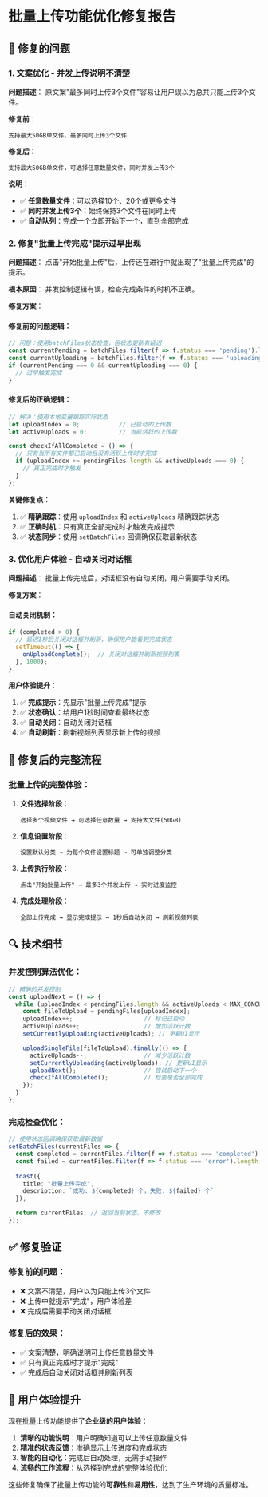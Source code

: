 # 批量上传功能优化修复报告

## 🔧 修复的问题

### 1. 文案优化 - 并发上传说明不清楚

**问题描述**：
原文案"最多同时上传3个文件"容易让用户误以为总共只能上传3个文件。

**修复前**：
```
支持最大50GB单文件，最多同时上传3个文件
```

**修复后**：
```
支持最大50GB单文件，可选择任意数量文件，同时并发上传3个
```

**说明**：
- ✅ **任意数量文件**：可以选择10个、20个或更多文件
- ✅ **同时并发上传3个**：始终保持3个文件在同时上传
- ✅ **自动队列**：完成一个立即开始下一个，直到全部完成

### 2. 修复"批量上传完成"提示过早出现

**问题描述**：
点击"开始批量上传"后，上传还在进行中就出现了"批量上传完成"的提示。

**根本原因**：
并发控制逻辑有误，检查完成条件的时机不正确。

**修复方案**：

#### 修复前的问题逻辑：
```typescript
// 问题：使用batchFiles状态检查，但状态更新有延迟
const currentPending = batchFiles.filter(f => f.status === 'pending').length;
const currentUploading = batchFiles.filter(f => f.status === 'uploading').length;
if (currentPending === 0 && currentUploading === 0) {
  // 过早触发完成
}
```

#### 修复后的正确逻辑：
```typescript
// 解决：使用本地变量跟踪实际状态
let uploadIndex = 0;           // 已启动的上传数
let activeUploads = 0;         // 当前活跃的上传数

const checkIfAllCompleted = () => {
  // 只有当所有文件都已启动且没有活跃上传时才完成
  if (uploadIndex >= pendingFiles.length && activeUploads === 0) {
    // 真正完成时才触发
  }
};
```

**关键修复点**：
1. ✅ **精确跟踪**：使用 `uploadIndex` 和 `activeUploads` 精确跟踪状态
2. ✅ **正确时机**：只有真正全部完成时才触发完成提示
3. ✅ **状态同步**：使用 `setBatchFiles` 回调确保获取最新状态

### 3. 优化用户体验 - 自动关闭对话框

**问题描述**：
批量上传完成后，对话框没有自动关闭，用户需要手动关闭。

**修复方案**：

#### 自动关闭机制：
```typescript
if (completed > 0) {
  // 延迟1秒后关闭对话框并刷新，确保用户能看到完成状态
  setTimeout(() => {
    onUploadComplete();  // 关闭对话框并刷新视频列表
  }, 1000);
}
```

**用户体验提升**：
1. ✅ **完成提示**：先显示"批量上传完成"提示
2. ✅ **状态确认**：给用户1秒时间查看最终状态
3. ✅ **自动关闭**：自动关闭对话框
4. ✅ **自动刷新**：刷新视频列表显示新上传的视频

## 🎯 修复后的完整流程

### 批量上传的完整体验：

1. **文件选择阶段**：
   ```
   选择多个视频文件 → 可选择任意数量 → 支持大文件(50GB)
   ```

2. **信息设置阶段**：
   ```
   设置默认分类 → 为每个文件设置标题 → 可单独调整分类
   ```

3. **上传执行阶段**：
   ```
   点击"开始批量上传" → 最多3个并发上传 → 实时进度监控
   ```

4. **完成处理阶段**：
   ```
   全部上传完成 → 显示完成提示 → 1秒后自动关闭 → 刷新视频列表
   ```

## 🔍 技术细节

### 并发控制算法优化：

```typescript
// 精确的并发控制
const uploadNext = () => {
  while (uploadIndex < pendingFiles.length && activeUploads < MAX_CONCURRENT_UPLOADS) {
    const fileToUpload = pendingFiles[uploadIndex];
    uploadIndex++;                    // 标记已启动
    activeUploads++;                  // 增加活跃计数
    setCurrentlyUploading(activeUploads); // 更新UI显示

    uploadSingleFile(fileToUpload).finally(() => {
      activeUploads--;                // 减少活跃计数
      setCurrentlyUploading(activeUploads); // 更新UI显示
      uploadNext();                   // 尝试启动下一个
      checkIfAllCompleted();          // 检查是否全部完成
    });
  }
};
```

### 完成检查优化：

```typescript
// 使用状态回调确保获取最新数据
setBatchFiles(currentFiles => {
  const completed = currentFiles.filter(f => f.status === 'completed').length;
  const failed = currentFiles.filter(f => f.status === 'error').length;
  
  toast({
    title: "批量上传完成",
    description: `成功: ${completed} 个，失败: ${failed} 个`
  });

  return currentFiles; // 返回当前状态，不修改
});
```

## ✅ 修复验证

### 修复前的问题：
- ❌ 文案不清楚，用户以为只能上传3个文件
- ❌ 上传中就提示"完成"，用户体验差
- ❌ 完成后需要手动关闭对话框

### 修复后的效果：
- ✅ 文案清楚，明确说明可上传任意数量文件
- ✅ 只有真正完成时才提示"完成"
- ✅ 完成后自动关闭对话框并刷新列表

## 🎉 用户体验提升

现在批量上传功能提供了**企业级的用户体验**：

1. **清晰的功能说明**：用户明确知道可以上传任意数量文件
2. **精准的状态反馈**：准确显示上传进度和完成状态  
3. **智能的自动化**：完成后自动处理，无需手动操作
4. **流畅的工作流程**：从选择到完成的完整体验优化

这些修复确保了批量上传功能的**可靠性**和**易用性**，达到了生产环境的质量标准。